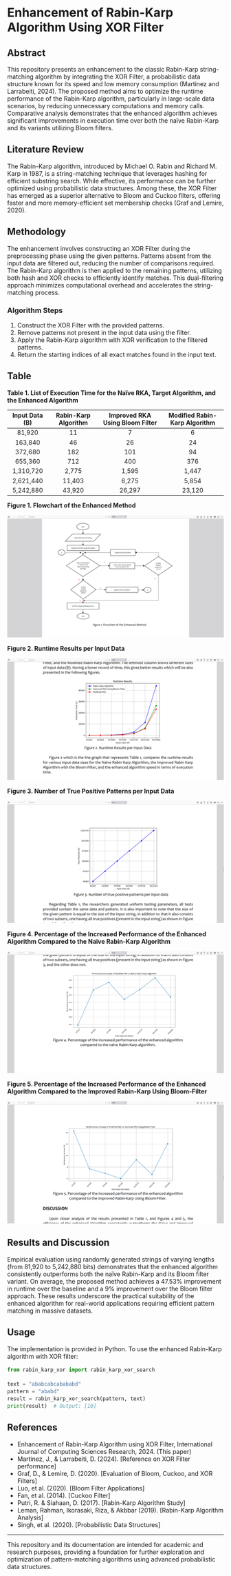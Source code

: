 # Enhancement of Rabin-Karp Algorithm Using XOR Filter

## Abstract
This repository presents an enhancement to the classic Rabin-Karp string-matching algorithm by integrating the XOR Filter, a probabilistic data structure known for its speed and low memory consumption (Martinez and Larrabeiti, 2024). The proposed method aims to optimize the runtime performance of the Rabin-Karp algorithm, particularly in large-scale data scenarios, by reducing unnecessary computations and memory calls. Comparative analysis demonstrates that the enhanced algorithm achieves significant improvements in execution time over both the naïve Rabin-Karp and its variants utilizing Bloom filters.

## Literature Review
The Rabin-Karp algorithm, introduced by Michael O. Rabin and Richard M. Karp in 1987, is a string-matching technique that leverages hashing for efficient substring search. While effective, its performance can be further optimized using probabilistic data structures. Among these, the XOR Filter has emerged as a superior alternative to Bloom and Cuckoo filters, offering faster and more memory-efficient set membership checks (Graf and Lemire, 2020).


## Methodology
The enhancement involves constructing an XOR Filter during the preprocessing phase using the given patterns. Patterns absent from the input data are filtered out, reducing the number of comparisons required. The Rabin-Karp algorithm is then applied to the remaining patterns, utilizing both hash and XOR checks to efficiently identify matches. This dual-filtering approach minimizes computational overhead and accelerates the string-matching process.

### Algorithm Steps
1. Construct the XOR Filter with the provided patterns.
2. Remove patterns not present in the input data using the filter.
3. Apply the Rabin-Karp algorithm with XOR verification to the filtered patterns.
4. Return the starting indices of all exact matches found in the input text.


## Table

**Table 1. List of Execution Time for the Naïve RKA, Target Algorithm, and the Enhanced Algorithm**

| Input Data (B) | Rabin-Karp Algorithm | Improved RKA Using Bloom Filter | Modified Rabin-Karp Algorithm |
|:--------------:|:-------------------:|:-------------------------------:|:-----------------------------:|
| 81,920         | 11                  | 7                               | 6                             |
| 163,840        | 46                  | 26                              | 24                            |
| 372,680        | 182                 | 101                             | 94                            |
| 655,360        | 712                 | 400                             | 376                           |
| 1,310,720      | 2,775               | 1,595                           | 1,447                         |
| 2,621,440      | 11,403              | 6,275                           | 5,854                         |
| 5,242,880      | 43,920              | 26,297                          | 23,120                        |



**Figure 1. Flowchart of the Enhanced Method**

![Figure 1](images/figure1.png)



**Figure 2. Runtime Results per Input Data**

![Figure 2](images/figure2.png)



**Figure 3. Number of True Positive Patterns per Input Data**

![Figure 3](images/figure3.png)



**Figure 4. Percentage of the Increased Performance of the Enhanced Algorithm Compared to the Naïve Rabin-Karp Algorithm**

![Figure 4](images/figure4.png)



**Figure 5. Percentage of the Increased Performance of the Enhanced Algorithm Compared to the Improved Rabin-Karp Using Bloom-Filter**

![Figure 5](images/figure5.png)

## Results and Discussion
Empirical evaluation using randomly generated strings of varying lengths (from 81,920 to 5,242,880 bits) demonstrates that the enhanced algorithm consistently outperforms both the naïve Rabin-Karp and its Bloom filter variant. On average, the proposed method achieves a 47.53% improvement in runtime over the baseline and a 9% improvement over the Bloom filter approach. These results underscore the practical suitability of the enhanced algorithm for real-world applications requiring efficient pattern matching in massive datasets.

## Usage
The implementation is provided in Python. To use the enhanced Rabin-Karp algorithm with XOR filter:

```python
from rabin_karp_xor import rabin_karp_xor_search

text = "ababcabcabababd"
pattern = "ababd"
result = rabin_karp_xor_search(pattern, text)
print(result)  # Output: [10]
```


## References
- Enhancement of Rabin-Karp Algorithm using XOR Filter, International Journal of Computing Sciences Research, 2024. (This paper)
- Martinez, J., & Larrabeiti, D. (2024). [Reference on XOR Filter performance]
- Graf, D., & Lemire, D. (2020). [Evaluation of Bloom, Cuckoo, and XOR Filters]
- Luo, et al. (2020). [Bloom Filter Applications]
- Fan, et al. (2014). [Cuckoo Filter]
- Putri, R. & Siahaan, D. (2017). [Rabin-Karp Algorithm Study]
- Leman, Rahman, Ikorasaki, Riza, & Akbbar (2019). [Rabin-Karp Algorithm Analysis]
- Singh, et al. (2020). [Probabilistic Data Structures]

---
This repository and its documentation are intended for academic and research purposes, providing a foundation for further exploration and optimization of pattern-matching algorithms using advanced probabilistic data structures.
